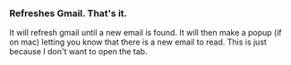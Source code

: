 ### Refreshes Gmail. That's it.

It will refresh gmail until a new email is found. It will then make a popup (if on mac) letting you know that there is a new email to read. This is just because I don't want to open the tab.
